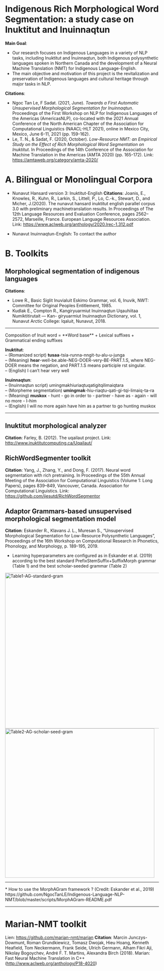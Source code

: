 # Indigenous Rich Morphological Word Segmentation: a study case on Inuktitut and Inuinnaqtun

**Main Goal**:
* Our research focuses on Indigenous Languages in a variety of NLP tasks, including Inuktitut and Inuinnaqtun, both Indigenous polysynthetic languages spoken in Northern Canada and the development of a Neural Machine Translation (NMT) for Indigenous Language-English. 
* The main objective and motivation of this project is the revitalization and preservation of Indigenous languages and cultural heritage through major tasks in NLP.

**Citations**: 
* Ngoc Tan Le, F Sadat. (2021, June). _Towards a First Automatic Unsupervised Morphological Segmentation for Inuinnaqtun_. Proceedings of the First Workshop on NLP for Indigenous Languages of the Americas (AmericasNLP), co-located with the 2021 Annual Conference of the North American Chapter of the Association for Computational Linguistics (NAACL-HLT 2021), online in Mexico City, Mexico, June 6-11, 2021 (pp. 159-162).
* Le, T. N., & Sadat, F. (2020, October). _Low-Resource NMT: an Empirical Study on the Effect of Rich Morphological Word Segmentation on Inuktitut_. In Proceedings of the 14th Conference of the Association for Machine Translation in the Americas (AMTA 2020) (pp. 165-172). Link: https://amtaweb.org/category/amta-2020/

# A. Bilingual or Monolingual Corpora 
* Nunavut Hansard version 3: Inuktitut-English
**Citations**: Joanis, E., Knowles, R., Kuhn, R., Larkin, S., Littell, P., Lo, C.-k., Stewart, D., and Micher, J.(2020).  The nunavut hansard inuktitut english parallel corpus 3.0 with preliminary machinetranslation results.  In Proceedings of The 12th Language Resources and Evaluation Conference, pages 2562–2572, Marseille, France. European Language Resources Association. Link: https://www.aclweb.org/anthology/2020.lrec-1.312.pdf 

* Nunavut Inuinnaqtun-English: To contact the author

# B. Toolkits

## Morphological segmentation of indigenous languages
**Citations**: 
* Lowe R., Basic Siglit Inuvialuit Eskimo Grammar, vol. 6, Inuvik, NWT: Committee for Original Peoples Entitlement, 1985.
* Kudlak E., Compton R., Kangiryuarmiut Inuinnaqtun Uqauhiitaa Numiktitirutait — Kan- giryuarmiut Inuinnaqtun Dictionary, vol. 1, Nunavut Arctic College: Iqaluit, Nunavut, 2018.

<hr>
Composition of Inuit word = **Word base** + Lexical suffixes + Grammatical ending suffixes

**Inuktitut**: <br>
– (Romanized script) **tusaa**-tsia-runna-nngit-tu-alu-u-junga <br>
– (Meaning) **hear**-well-be.able-NEG-DOER-very-BE-PART.1.S, where NEG- DOER means the negation, and PART.1.S means participle  rst singular. <br>
– (English) I can’t hear very well <br>

**Inuinnaqtun**: <br>
– (Inuinnaqtun script) umingmakhiuriaqtuqatigitqilimaiqtara <br>
– (Morpheme segmentation) **umingmak**-hiu-riaqtu-qati-gi-tqi-limaiq-ta-ra <br>
– (Meaning) **muskox** - hunt - go in order to - partner - have as - again - will no more - I-him <br>
– (English) I will no more again have him as a partner to go hunting muskox <br>
<hr>

## Inuktitut morphological analyzer
**Citation**: Farley, B. (2012). The uqailaut project. Link: http://www.inuktitutcomputing.ca/Uqailaut/

## RichWordSegmenter toolkit
**Citation**: Yang, J., Zhang, Y., and Dong, F. (2017).  Neural word segmentation with rich pretraining.  In Proceedings of the 55th Annual Meeting of the Association for Computational Linguistics (Volume 1: Long Papers),  pages 839–849,  Vancouver,  Canada. Association for Computational Linguistics. Link: https://github.com/jiesutd/RichWordSegmentor

## Adaptor Grammars-based unsupervised morphological segmentation model
**Citation**:  Eskander R., Klavans J. L., Muresan S., “Unsupervised Morphological Segmentation for Low-Resource Polysynthetic Languages”, Proceedings of the 16th Workshop on Computational Research in Phonetics, Phonology, and Morphology, p. 189-195, 2019.

* Learning hyperparameters are configured as in Eskander et al. (2019) according to the best standard PrefixStemSuffix+SuffixMorph grammar (Table 1) and the best scholar-seeded grammar (Table 2)
<img align="center" width="510" alt="Table1-AG-standard-gram" src="https://user-images.githubusercontent.com/9386104/150231474-f4da42b6-6263-4c2e-850e-2c214c30bd62.png">

<img width="489" alt="Table2-AG-scholar-seed-gram" src="https://user-images.githubusercontent.com/9386104/150231478-dd1100f7-32b8-468a-9435-651fcb53ec27.png">

<hr>
* How to use the MorphAGram framework ? (Credit: Eskander et al., 2019) <br>
https://github.com/NgocTanLE/Indigenous-Language-NLP-NMT/blob/master/scripts/MorphAGram-README.pdf
<hr>

# Marian-NMT toolkit
Lien: https://github.com/marian-nmt/marian
**Citation**:  Marcin Junczys-Dowmunt, Roman Grundkiewicz, Tomasz Dwojak, Hieu Hoang, Kenneth Heafield, Tom Neckermann, Frank Seide, Ulrich Germann, Alham Fikri Aji, Nikolay Bogoychev, André F. T. Martins, Alexandra Birch (2018). Marian: Fast Neural Machine Translation in C++ (http://www.aclweb.org/anthology/P18-4020)
